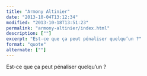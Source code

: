 ```yaml
---
title: "Armony Altinier"
date: "2013-10-04T13:12:34"
modified: "2013-10-18T13:51:23"
permalink: "armony-altinier/index.html"
description: [""]
excerpt: "Est-ce que ça peut pénaliser quelqu’un ?"
format: "quote"
alternate: [""]
---
```

Est-ce que ça peut pénaliser quelqu’un ?